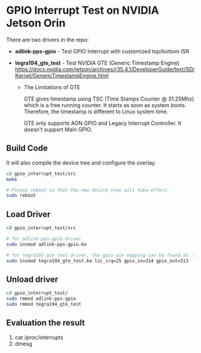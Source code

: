 # GPIO Interrupt Test on NVIDIA Jetson Orin

There are two drivers in the repo:
- **adlink-pps-gpio** - Test GPIO Interrupt with customized top/bottom ISR
- **tegra194_gte_test** - Test NVIDIA GTE (Generic Timestamp Engine) https://docs.nvidia.com/jetson/archives/r35.4.1/DeveloperGuide/text/SD/Kernel/GenericTimestampEngine.html

    - The Limitations of GTE
    
        GTE gives timestamp using TSC (Time Stamps Counter @ 31.25Mhz) which is a free running counter. It starts as soon as system boots. Therefore, the timestamp is different to Linux system time.
        
        GTE only supports AON GPIO and Legacy Interrupt Controller. It doesn't support Main GPIO.


## Build Code

It will also compile the device tree and configure the overlay.

```bash
cd gpio_interrupt_test/src
make

# Please reboot so that the new device tree will take effect.
sudo reboot
```

## Load Driver 

```bash
cd gpio_interrupt_test/src

# for adlink-pps-gpio driver
sudo insmod adlink-pps-gpio.ko

# for tegra192_gte_test driver, the gpio pin mapping can be found at `sudo cat /sys/kernel/debug/gpio`
sudo insmod tegra194_gte_test.ko lic_irq=25 gpio_in=314 gpio_out=313
```

## Unload driver

```bash
cd gpio_interrupt_test/
sudo rmmod adlink-pps-gpio
sudo rmmod tegra194_gte_test
```

## Evaluation the result

1. cat /proc/interrupts
2. dmesg
